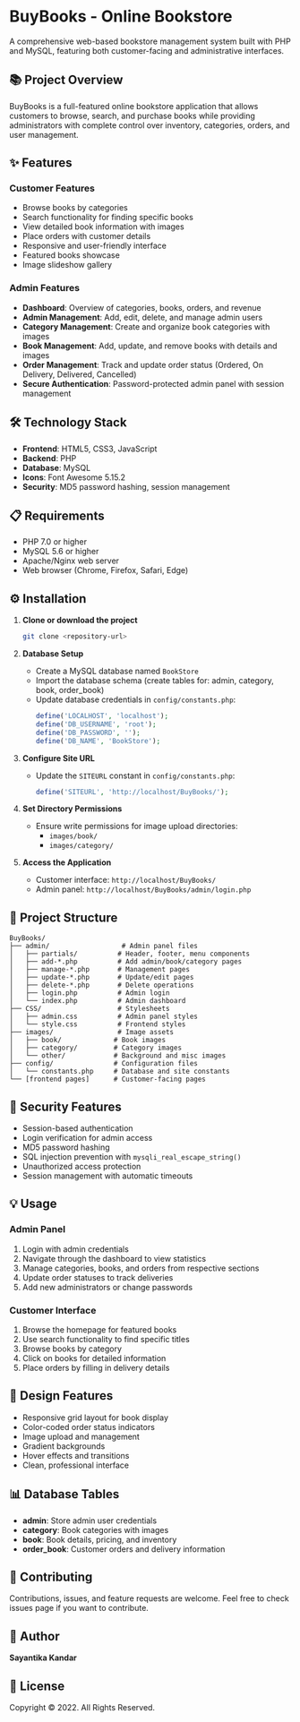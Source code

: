 # BuyBooks - Online Bookstore

A comprehensive web-based bookstore management system built with PHP and MySQL, featuring both customer-facing and administrative interfaces.

## 📚 Project Overview

BuyBooks is a full-featured online bookstore application that allows customers to browse, search, and purchase books while providing administrators with complete control over inventory, categories, orders, and user management.

## ✨ Features

### Customer Features
- Browse books by categories
- Search functionality for finding specific books
- View detailed book information with images
- Place orders with customer details
- Responsive and user-friendly interface
- Featured books showcase
- Image slideshow gallery

### Admin Features
- **Dashboard**: Overview of categories, books, orders, and revenue
- **Admin Management**: Add, edit, delete, and manage admin users
- **Category Management**: Create and organize book categories with images
- **Book Management**: Add, update, and remove books with details and images
- **Order Management**: Track and update order status (Ordered, On Delivery, Delivered, Cancelled)
- **Secure Authentication**: Password-protected admin panel with session management

## 🛠️ Technology Stack

- **Frontend**: HTML5, CSS3, JavaScript
- **Backend**: PHP
- **Database**: MySQL
- **Icons**: Font Awesome 5.15.2
- **Security**: MD5 password hashing, session management

## 📋 Requirements

- PHP 7.0 or higher
- MySQL 5.6 or higher
- Apache/Nginx web server
- Web browser (Chrome, Firefox, Safari, Edge)

## ⚙️ Installation

1. **Clone or download the project**
   ```bash
   git clone <repository-url>
   ```

2. **Database Setup**
    - Create a MySQL database named `BookStore`
    - Import the database schema (create tables for: admin, category, book, order_book)
    - Update database credentials in `config/constants.php`:
      ```php
      define('LOCALHOST', 'localhost');
      define('DB_USERNAME', 'root');
      define('DB_PASSWORD', '');
      define('DB_NAME', 'BookStore');
      ```

3. **Configure Site URL**
    - Update the `SITEURL` constant in `config/constants.php`:
      ```php
      define('SITEURL', 'http://localhost/BuyBooks/');
      ```

4. **Set Directory Permissions**
    - Ensure write permissions for image upload directories:
        - `images/book/`
        - `images/category/`

5. **Access the Application**
    - Customer interface: `http://localhost/BuyBooks/`
    - Admin panel: `http://localhost/BuyBooks/admin/login.php`

## 📁 Project Structure

```
BuyBooks/
├── admin/                  # Admin panel files
│   ├── partials/          # Header, footer, menu components
│   ├── add-*.php          # Add admin/book/category pages
│   ├── manage-*.php       # Management pages
│   ├── update-*.php       # Update/edit pages
│   ├── delete-*.php       # Delete operations
│   ├── login.php          # Admin login
│   └── index.php          # Admin dashboard
├── CSS/                   # Stylesheets
│   ├── admin.css          # Admin panel styles
│   └── style.css          # Frontend styles
├── images/                # Image assets
│   ├── book/             # Book images
│   ├── category/         # Category images
│   └── other/            # Background and misc images
├── config/               # Configuration files
│   └── constants.php     # Database and site constants
└── [frontend pages]      # Customer-facing pages
```

## 🔐 Security Features

- Session-based authentication
- Login verification for admin access
- MD5 password hashing
- SQL injection prevention with `mysqli_real_escape_string()`
- Unauthorized access protection
- Session management with automatic timeouts

## 💡 Usage

### Admin Panel
1. Login with admin credentials
2. Navigate through the dashboard to view statistics
3. Manage categories, books, and orders from respective sections
4. Update order statuses to track deliveries
5. Add new administrators or change passwords

### Customer Interface
1. Browse the homepage for featured books
2. Use search functionality to find specific titles
3. Browse books by category
4. Click on books for detailed information
5. Place orders by filling in delivery details

## 🎨 Design Features

- Responsive grid layout for book display
- Color-coded order status indicators
- Image upload and management
- Gradient backgrounds
- Hover effects and transitions
- Clean, professional interface

## 📊 Database Tables

- **admin**: Store admin user credentials
- **category**: Book categories with images
- **book**: Book details, pricing, and inventory
- **order_book**: Customer orders and delivery information

## 🤝 Contributing

Contributions, issues, and feature requests are welcome. Feel free to check issues page if you want to contribute.

## 👤 Author

**Sayantika Kandar**

## 📝 License

Copyright © 2022. All Rights Reserved.